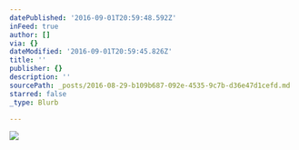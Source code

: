 ```yaml
---
datePublished: '2016-09-01T20:59:48.592Z'
inFeed: true
author: []
via: {}
dateModified: '2016-09-01T20:59:45.826Z'
title: ''
publisher: {}
description: ''
sourcePath: _posts/2016-08-29-b109b687-092e-4535-9c7b-d36e47d1cefd.md
starred: false
_type: Blurb

---
```

![](https://the-grid-user-content.s3-us-west-2.amazonaws.com/ffcc8262-c952-45c4-b322-f914a8db25da.jpg)